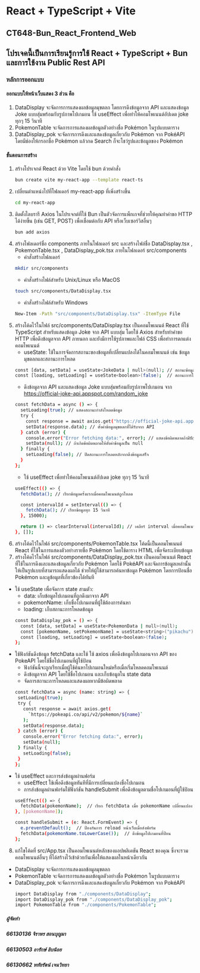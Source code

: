 # React + TypeScript + Vite
## CT648-Bun_React_Frontend_Web
## โปรเจคนี้เป็นการเรียนรู้การใช้ React + TypeScript + Bun และการใช้งาน Public Rest API
### หลักการออกแบบ
#### ออกแบบให้หน้าเว็บแสดง 3 ส่วน คือ
1. DataDisplay จะจัดการการแสดงผลข้อมูลมุขตลก โดยการดึงข้อมูลจาก API และแสดงข้อมูล Joke แบบสุ่มพร้อมกับรูปภาพโปเกมอน ใช้ useEffect เพื่อทำให้คอมโพเนนต์อัปเดต joke ทุกๆ 15 วินาที
2. PokemonTable จะจัดการการแสดงผลข้อมูลตัวอย่างชื่อ Pokémon ในรูปแบบตาราง
3. DataDisplay_pok จะจัดการการดึงและแสดงข้อมูลเกี่ยวกับ Pokémon จาก PokéAPI โดยมีช่องให้กรอกชื่อ Pokémon แล้วกด Search ก็จะโชว์รูปและข้อมูลของ Pokémon

#### ขั้นตอนการสร้าง
1. สร้างโปรเจกต์ React ด้วย Vite โดยใช้ bun ด้วยคำสั่ง
   ```bash
   bun create vite my-react-app --template react-ts
   ```
2. เปลี่ยนตำแหน่งไปที่โฟลเดอร์ my-react-app ที่เพิ่งสร้างขึ้น
   ```bash   
   cd my-react-app
   ```
3. ติดตั้งไลบรารี Axios ในโปรเจกต์ที่ใช้ Bun เป็นตัวจัดการแพ็กเกจที่ช่วยให้คุณทำคำขอ HTTP ได้ง่ายขึ้น (เช่น GET, POST) เพื่อเชื่อมต่อกับ API หรือเว็บเซอร์วิสอื่นๆ
   ```bash   
   bun add axios
   ```
4. สร้างโฟลเดอร์ชื่อ components ภายในโฟลเดอร์ src และสร้างไฟล์ชื่อ DataDisplay.tsx  , PokemonTable.tsx  , DataDisplay_pok.tsx  ภายในโฟลเดอร์ src/components
   - คำสั่งสร้างโฟลเดอร์
   ```bash   
   mkdir src/components
   ```
   - คำสั่งสร้างไฟล์สำหรับ Unix/Linux หรือ MacOS
   ```bash   
   touch src/components/DataDisplay.tsx
   ```
   - คำสั่งสร้างไฟล์สำหรับ Windows
   ```bash   
   New-Item -Path "src/components/DataDisplay.tsx" -ItemType File
   ```
5. สร้างโค้ดไว้ในไฟล์ src/components/DataDisplay.tsx เป็นคอมโพเนนต์ React ที่ใช้ TypeScript สำหรับแสดงข้อมูล Joke จาก API แบบสุ่ม โดยใช้ Axios สำหรับทำคำขอ HTTP เพื่อดึงข้อมูลจาก API ภายนอก และยังมีการใช้รูปภาพและไฟล์ CSS เพื่อทำการตกแต่งคอมโพเนนต์
   - useState: ใช้ในการจัดการสถานะของข้อมูลที่เปลี่ยนแปลงได้ในคอมโพเนนต์ เช่น ข้อมูลมุขตลกและสถานะการโหลด
   ```bash   
   const [data, setData] = useState<JokeData | null>(null); // สถานะข้อมูลมุขตลก
   const [loading, setLoading] = useState<boolean>(false);  // สถานะการโหลด
   ```
   - ดึงข้อมูลจาก API และแสดงข้อมูล Joke แบบสุ่มพร้อมกับรูปภาพโปเกมอน จาก https://official-joke-api.appspot.com/random_joke
   ```bash 
   const fetchData = async () => {
     setLoading(true); // แสดงสถานะกำลังโหลดข้อมูล
     try {
       const response = await axios.get("https://official-joke-api.appspot.com/random_joke");
       setData(response.data); // ตั้งค่าข้อมูลมุขตลกที่ได้รับจาก API
     } catch (error) {
       console.error("Error fetching data:", error); // แสดงข้อผิดพลาดถ้ามีปัญหา
       setData(null); // ถ้าเกิดข้อผิดพลาดให้ตั้งค่าข้อมูลเป็น null
     } finally {
       setLoading(false); // ปิดสถานะการโหลดหลังจากดึงข้อมูลเสร็จ
     }
   };
   ```
   - ใช้ useEffect เพื่อทำให้คอมโพเนนต์อัปเดต joke ทุกๆ 15 วินาที
   ```bash 
   useEffect(() => {
     fetchData(); // เรียกข้อมูลครั้งแรกเมื่อคอมโพเนนต์ถูกโหลด

     const intervalId = setInterval(() => {
       fetchData(); // เรียกข้อมูลทุก 15 วินาที
     }, 15000);

     return () => clearInterval(intervalId); // เคลียร์ interval เมื่อคอมโพเนนต์ถูก unmounted
   }, []);
   ```
6. สร้างโค้ดไว้ในไฟล์ src/components/PokemonTable.tsx โค้ดนี้เป็นคอมโพเนนต์ React ที่ใช้ในการแสดงตัวอย่างรายชื่อ Pokémon โดยใช้ตาราง HTML เพื่อจัดระเบียบข้อมูล
7.	สร้างโค้ดไว้ในไฟล์ src/components/DataDisplay_pok.tsx เป็นคอมโพเนนต์ React ที่ใช้ในการดึงและแสดงข้อมูลเกี่ยวกับ Pokémon โดยใช้ PokéAPI และจัดการข้อมูลเหล่านั้นให้เป็นรูปแบบที่สามารถแสดงผลได้ ช่วยให้ผู้ใช้สามารถค้นหาข้อมูล Pokémon โดยการป้อนชื่อ Pokémon และดูข้อมูลที่เกี่ยวข้องได้ทันที
   - ใช้ useState เพื่อจัดการ state สามตัว:
        - data: เก็บข้อมูลโปเกมอนที่ถูกดึงมาจาก API
        - pokemonName: เก็บชื่อโปเกมอนที่ผู้ใช้ต้องการค้นหา
        - loading: เก็บสถานะการโหลดข้อมูล
      ```bash
      const DataDisplay_pok = () => {
        const [data, setData] = useState<PokemonData | null>(null);
        const [pokemonName, setPokemonName] = useState<string>("pikachu");
        const [loading, setLoading] = useState<boolean>(false);
      };
      ```
   - ใช้ฟังก์ชันดึงข้อมูล fetchData และใช้ ใช้ axios เพื่อดึงข้อมูลโปเกมอนจาก API ของ PokeAPI โดยใช้ชื่อโปเกมอนที่ผู้ใช้ป้อน
        - ฟังก์ชันนี้จะถูกเรียกเมื่อผู้ใช้ค้นหาโปเกมอนใหม่หรือเมื่อเริ่มโหลดคอมโพเนนต์
        - ดึงข้อมูลจาก API โดยใช้ชื่อโปเกมอน และเก็บข้อมูลใน state data
        - จัดการสถานะการโหลดและแสดงผลหากมีข้อผิดพลาด
      ```bash
     const fetchData = async (name: string) => {
       setLoading(true);
       try {
         const response = await axios.get(
           `https://pokeapi.co/api/v2/pokemon/${name}`
         );
         setData(response.data);
       } catch (error) {
         console.error("Error fetching data:", error);
         setData(null);
       } finally {
         setLoading(false);
       }
     };
      ```
   - ใช้ useEffect และการส่งข้อมูลผ่านฟอร์ม
        - useEffect ใช้เพื่อดึงข้อมูลทันทีที่มีการเปลี่ยนแปลงชื่อโปเกมอน
        - การส่งข้อมูลผ่านฟอร์มใช้ฟังก์ชัน handleSubmit เพื่อดึงข้อมูลตามชื่อโปเกมอนที่ผู้ใช้ป้อน
      ```bash
      useEffect(() => {
        fetchData(pokemonName);  // เรียก fetchData เมื่อ pokemonName เปลี่ยนแปลง
      }, [pokemonName]);

      const handleSubmit = (e: React.FormEvent) => {
        e.preventDefault();  // ป้องกันการ reload หน้าเว็บเมื่อส่งฟอร์ม
        fetchData(pokemonName.toLowerCase());  // ดึงข้อมูลโปเกมอนที่ป้อน
      };
      ```
8.	แก้ไขโค้ดที่ src/App.tsx เป็นคอมโพเนนต์หลักของแอปพลิเคชัน React ของคุณ ซึ่งจะรวมคอมโพเนนต์อื่นๆ ที่ได้สร้างไว้เข้าด้วยกันเพื่อให้แสดงผลในหน้าเดียวกัน
   - DataDisplay จะจัดการการแสดงผลข้อมูลมุขตลก
   - PokemonTable จะจัดการการแสดงผลข้อมูลตัวอย่างชื่อ Pokémon ในรูปแบบตาราง
   - DataDisplay_pok จะจัดการการดึงและแสดงข้อมูลเกี่ยวกับ Pokémon จาก PokéAPI
      ```bash
      import DataDisplay from "./components/DataDisplay";
      import DataDisplay_pok from "./components/DataDisplay_pok";
      import PokemonTable from "./components/PokemonTable";
      ```

##### ผู้จัดทำ
##### 66130136	จิราพร สอนบุญมา
##### 66130503	อารักษ์ ลิบน้อย
##### 66130662	หทัยรัตน์ เจนวิทยา
